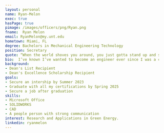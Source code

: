 ```yaml
---
layout: personal
name: Ryan-Melon
exec: true
hasPage: true 
pimage: /images/officers/png/Ryan.png
fname:  Ryan Melon
email: RyanMelon@my.unt.edu
hometown: Miami, FL 
degree: Bachelors in Mechanical Engineering Technology
position: Secretary
quote: “When the world shoves you around, you just gotta stand up and shove back. It's not like somebody's gonna save you if you start babbling excuses.” - Roronoa Zoro
bio:  I’ve known I’ve wanted to become an engineer ever since I was a child. I love solving problems and being a help to others. I enjoy working with my peers and am truly proud to be SHPE UNT’s secretary this year! 
background: 
- Dean's List Recipient
- Dean's Excellence Scholarship Recipient
goals:
- Secure an intership by Summer 2023 
- Graduate with all my certifications by Spring 2025
- Secure a job after graduation
skills:
- Microsoft Office
- SOLIDWORKS
- CAD
- A people person with strong communication
interest: Research and Applications in Green Energy.
linkedin: ryanmelon
---
```

